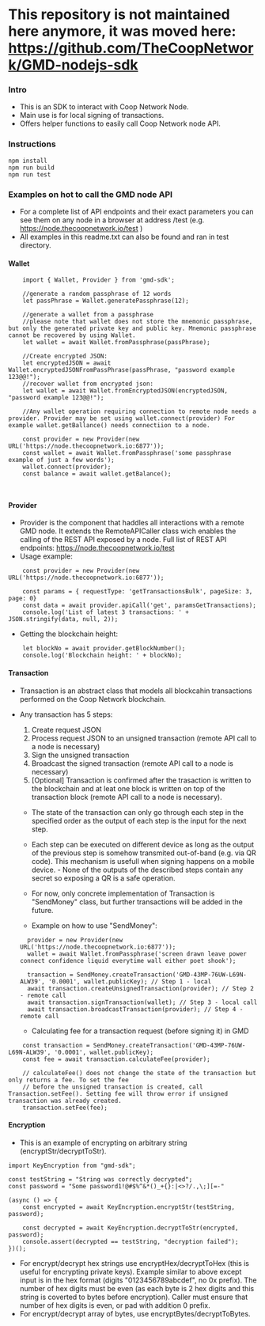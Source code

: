 # This repository is not maintained here anymore, it was moved here: https://github.com/TheCoopNetwork/GMD-nodejs-sdk

### Intro 

- This is an SDK to interact with Coop Network Node.
- Main use is for local signing of transactions.
- Offers helper functions to easily call Coop Network node API.


### Instructions
  ```
  npm install
  npm run build
  npm run test
  ```


### Examples on hot to call the GMD node API
- For a complete list of API endpoints and their exact parameters you can see them on any node in a browser at address <GMD node address>/test (e.g. https://node.thecoopnetwork.io/test )
- All examples in this readme.txt can also be found and ran in test directory.

#### Wallet
```
    import { Wallet, Provider } from 'gmd-sdk';

    //generate a random passphrase of 12 words
    let passPhrase = Wallet.generatePassphrase(12);
    
    //generate a wallet from a passphrase
    //please note that wallet does not store the mnemonic passphrase, but only the generated private key and public key. Mnemonic passphrase cannot be recovered by using Wallet.
    let wallet = await Wallet.fromPassphrase(passPhrase);

    //Create encrypted JSON:
    let encryptedJSON = await Wallet.encryptedJSONFromPassPhrase(passPhrase, "password example 123@@!");
    //recover wallet from encrypted json:
    let wallet = await Wallet.fromEncryptedJSON(encryptedJSON, "password example 123@@!"); 

    //Any wallet operation requiring connection to remote node needs a provider. Provider may be set using wallet.connect(provider) For example wallet.getBallance() needs connectiion to a node.
    
    const provider = new Provider(new URL('https://node.thecoopnetwork.io:6877'));
    const wallet = await Wallet.fromPassphrase('some passphrase example of just a few words');
    wallet.connect(provider);
    const balance = await wallet.getBalance();

    

```

#### Provider
- Provider is the component that haddles all interactions with a remote GMD node. It extends the RemoteAPICaller class wich enables the calling of the REST API exposed by a node. Full list of REST API endpoints: https://node.thecoopnetwork.io/test
- Usage example:
```
    const provider = new Provider(new URL('https://node.thecoopnetwork.io:6877'));
    
    const params = { requestType: 'getTransactionsBulk', pageSize: 3, page: 0}
    const data = await provider.apiCall('get', paramsGetTransactions);
    console.log('List of latest 3 transactions: ' + JSON.stringify(data, null, 2));
```
- Getting the blockchain height:
```
    let blockNo = await provider.getBlockNumber();
    console.log('Blockchain height: ' + blockNo);
```


#### Transaction 
- Transaction is an abstract class that models all blockcahin transactions performed on the Coop Network blockchain.
- Any transaction has 5 steps:
  1. Create request JSON
  2. Process request JSON to an unsigned transaction (remote API call to a node is necessary)
  3. Sign the unsigned transaction
  4. Broadcast the signed transaction (remote API call to a node is necessary)
  5. [Optional] Transaction is confirmed after the trasaction is written to the blockchain and at leat one block is written on top of the transaction block (remote API call to a node is necessary).
  - The state of the transaction can only go through each step in the specified order as the output of each step is the input for the next step. 
  - Each step can be executed on different device as long as the output of the previous step is somehow transmited out-of-band (e.g. via QR code). This mechanism is usefull when signing happens on a mobile device. - None of the outputs of the described steps contain any secret so exposing a QR is a safe operation.

  - For now, only concrete implementation of Transaction is "SendMoney" class, but further transactions will be added in the future.
  - Example on how to use "SendMoney":
  ```
    provider = new Provider(new URL('https://node.thecoopnetwork.io:6877'));
    wallet = await Wallet.fromPassphrase('screen drawn leave power connect confidence liquid everytime wall either poet shook');

    transaction = SendMoney.createTransaction('GMD-43MP-76UW-L69N-ALW39', '0.0001', wallet.publicKey); // Step 1 - local
    await transaction.createUnsignedTransaction(provider); // Step 2 - remote call
    await transaction.signTransaction(wallet); // Step 3 - local call
    await transaction.broadcastTransaction(provider); // Step 4 - remote call
  ```

  - Calculating fee for a transaction request (before signing it) in GMD
```
    const transaction = SendMoney.createTransaction('GMD-43MP-76UW-L69N-ALW39', '0.0001', wallet.publicKey);
    const fee = await transaction.calculateFee(provider);
    
    // calculateFee() does not change the state of the transaction but only returns a fee. To set the fee 
    // before the unsigned transaction is created, call Transaction.setFee(). Setting fee will throw error if unsigned transaction was already created.
    transaction.setFee(fee);
```

#### Encryption
- This is an example of encrypting on arbitrary string (encryptStr/decryptToStr). 
```
import KeyEncryption from "gmd-sdk";

const testString = "String was correctly decrypted";
const password = "Some password1!@#$%^&*()_+{}:|<>?/.,\;][=-"

(async () => {
    const encrypted = await KeyEncryption.encryptStr(testString, password);

    const decrypted = await KeyEncryption.decryptToStr(encrypted, password);
    console.assert(decrypted == testString, "decryption failed");
})();
```
- For encrypt/decrypt hex strings use encryptHex/decryptToHex (this is useful for encrypting private keys). Example similar to above except input is in the hex format (digits "0123456789abcdef", no 0x prefix). The number of hex digits must be even (as each byte is 2 hex digits and this string is coverted to bytes before encryption). Caller must ensure that number of hex digits is even, or pad with addition 0 prefix.
- For encrypt/decrypt array of bytes, use encryptBytes/decryptToBytes.

